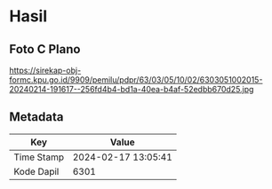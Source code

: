 # Hasil

## Foto C Plano

https://sirekap-obj-formc.kpu.go.id/9909/pemilu/pdpr/63/03/05/10/02/6303051002015-20240214-191617--256fd4b4-bd1a-40ea-b4af-52edbb670d25.jpg


## Metadata

| Key        | Value               |
| ---------- | ------------------- |
| Time Stamp | 2024-02-17 13:05:41 |
| Kode Dapil | 6301                |



